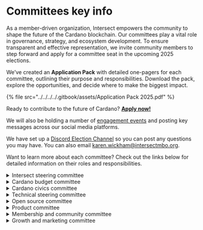 # Committees key info

As a member-driven organization, Intersect empowers the community to shape the future of the Cardano blockchain. Our committees play a vital role in governance, strategy, and ecosystem development. To ensure transparent and effective representation, we invite community members to step forward and apply for a committee seat in the upcoming 2025 elections.

We’ve created an **Application Pack** with detailed one-pagers for each committee, outlining their purpose and responsibilities. Download the pack, explore the opportunities, and decide where to make the biggest impact.

{% file src="../../../../.gitbook/assets/Application Pack 2025.pdf" %}

Ready to contribute to the future of Cardano? [**Apply now!**](https://members.intersectmbo.org/)

We will also be holding a number of [engagement events](https://app.gitbook.com/o/Prbm1mtkwSsGWSvG1Bfd/s/o50OuflyxfUMOt8hHPn2/~/changes/819/intersect-voting-events/intersect-elections-2024/april-2025-committee-elections/committees-key-info/committee-x-space-events) and posting key messages across our social media platforms.

We have set up a [Discord Election Channel](https://discord.com/channels/1136727663583698984/1270677346743222337) so you can post any questions you may have. You can also email [karen.wickham@intersectmbo.org](mailto:karen.wickham@intersectmbo.org).

Want to learn more about each committee? Check out the links below for detailed information on their roles and responsibilities.

<details>

<summary>Intersect steering committee</summary>

**Committee overview**: The Intersect steering committee (ISC) is a key platform for collaboration, bringing together Intersect committee chairs, the leadership team, and four elected community members. The meetings are held weekly, following a bi-weekly cadence:

* **Intersect Governance Focus** - Led by the leadership team, focusing on the organisational strategy of Intersect.
* **Committee Focus** - Meetings are facilitated by the Committee Chairs, highlighting any specific committee initiatives, risks/issues, or updates etc.

**Number of seats open for election**: 2

</details>

<details>

<summary>Cardano budget committee</summary>

**Committee overview**: The budget committee is an advisory committee that brings together relevant stakeholders from the Cardano Ecosystem. Its purpose is to use these individuals' knowledge and observations to provide guidance, support, and oversight for Cardano’s annual budget processes.

**Number of seats open for election**: 5

To learn more about the committee, click this [link](https://committees.docs.intersectmbo.org/intersect-budget-committee).

</details>

<details>

<summary>Cardano civics committee</summary>

**Committee overview:** The Cardano civics committee ensures that Cardano's governance is accessible, fair, and transparent. It provides facilitation and oversight to the Cardano community on governance. This includes developing and facilitating processes that engage the wider Cardano community in governance and coordinating with subject matter experts where needed.

**Number of seats open for election**: 6

To learn more about the committee, click this [link](https://committees.docs.intersectmbo.org/intersect-civics-committee).

</details>

<details>

<summary>Technical steering committee</summary>

**Committee overview:** The technical steering committee ensures that Cardano's governance is based on sound technical awareness and best practices. TSC provides oversight for delivery from continuity suppliers, facilitates peer review of technical recommendations put forth by other committees, and recommends actions for managing the technical project backlog.

**Number of seats open for election**: 5

To learn more about the committee, click this [link](https://committees.docs.intersectmbo.org/intersect-technical-steering-committee).

</details>

<details>

<summary>Open source committee</summary>

**Committee overview**: The open source committee is a decision-making committee that brings together relevant stakeholders from the Cardano Ecosystem. The purpose of the OSC is to use the knowledge and observations of these committee members to provide guidance, support, and oversight for Intersect's open source initiatives, ensuring alignment with overall business objectives.

**Number of seats open for election**: 5

To learn more about the committee, click this [link](https://committees.docs.intersectmbo.org/intersect-open-source-committee).

</details>

<details>

<summary>Product committee</summary>

**Committee Overview**: The product committee manages the scope and roadmap for Cardano development, covering areas such as Continuity (maintenance, upgrades, core development), features, research, and non-technical categories like marketing. It ensures alignment with Cardano’s strategic goals and drives innovation across the ecosystem.

**Number of seats open for election**: 3

To learn more about the committee, click this [link](https://committees.docs.intersectmbo.org/intersect-product-committee).

</details>

<details>

<summary>Membership and community committee</summary>

**Committee Overview**: The Membership and community committee (MCC) enhances Intersect’s value by overseeing community grants, outreach, and education in the Cardano budget. It serves as a knowledge hub, fostering connections and advising Intersect on membership growth, community support, and events.

**Number of seats open for election**: 5

To learn more about the committee, click this [link](https://committees.docs.intersectmbo.org/intersect-membership-community-committee).

</details>

<details>

<summary>Growth and marketing committee</summary>

**Committee overview**: The growth and marketing committee (GMC) is a strategic planning and decision-making body that brings together founding entities of the Cardano blockchain ecosystem and a diverse group of experienced marketing professionals. Dedicated to advancing innovative and impactful marketing and ecosystem growth strategies, the GMC is committed to attracting, empowering, and directing global marketing initiatives, breaking traditional boundaries that promote the Cardano ecosystem's decentralization, growth, and widespread adoption.

**Number of seats open for election**: 5

To learn more about the committee, click this [link](https://committees.docs.intersectmbo.org/intersect-growth-marketing-committee).

</details>
